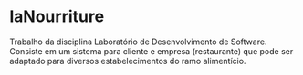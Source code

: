 # laNourriture
Trabalho da  disciplina Laboratório de Desenvolvimento de Software. Consiste em um sistema para cliente e empresa (restaurante) que pode ser adaptado para diversos estabelecimentos do ramo alimentício. 
